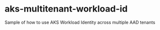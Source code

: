 # aks-multitenant-workload-id
Sample of how to use AKS Workload Identity across multiple AAD tenants
